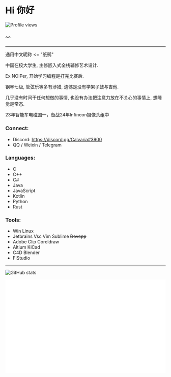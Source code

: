 # Hi 你好

![Profile views](https://komarev.com/ghpvc/?username=calvariaa&label=Profile%20views&color=0e75b6&style=flat)

### `^^`

------

通用中文昵称 <= "纸鹞"

中国在校大学生, 主修嵌入式全栈辅修艺术设计. 

Ex NOIPer, 开始学习编程是打完比赛后. 

钢琴七级, 管弦乐等多有涉猎, 遗憾是没有学架子鼓与吉他. 

几乎没有时间干任何想做的事情, 也没有办法把注意力放在不关心的事情上, 想睡觉是常态. 

23年智能车电磁国一，备战24年Infineon摄像头组中

### Connect:
- Discord: <https://discord.gg/Calvaria#3900>
- QQ / Weixin / Telegram

### Languages:
- C
- C++
- C#
- Java
- JavaScript
- Kotlin
- Python
- Rust

### Tools:
- Win Linux
- Jetbrains Vsc Vim Sublime ~~Devcpp~~
- Adobe Clip Coreldraw
- Altium KiCad
- C4D Blender
- FlStudio

------

![GitHub stats](https://github-readme-stats.vercel.app/api?username=calvariaa&show_icons=true&title_color=fff&icon_color=79ff97&text_color=9f9f9f&bg_color=0D1117&count_private=true)

![Languages](https://raw.githubusercontent.com/Calvariaa/github-stats/master/generated/languages.svg#gh-dark-mode-only)
